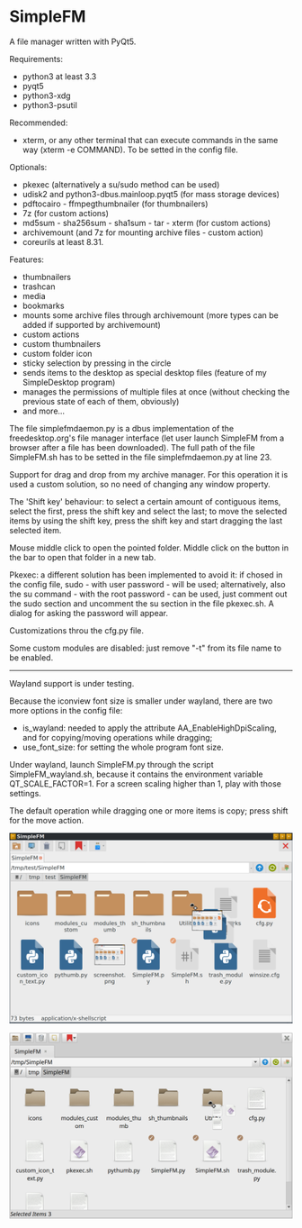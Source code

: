 # SimpleFM

A file manager written with PyQt5.

Requirements:
- python3 at least 3.3
- pyqt5
- python3-xdg
- python3-psutil

Recommended:
- xterm, or any other terminal that can execute commands in the same way (xterm -e COMMAND). To be setted in the config file.

Optionals:
- pkexec (alternatively a su/sudo method can be used)
- udisk2 and python3-dbus.mainloop.pyqt5 (for mass storage devices)
- pdftocairo - ffmpegthumbnailer (for thumbnailers)
- 7z (for custom actions)
- md5sum - sha256sum - sha1sum - tar - xterm (for custom actions)
- archivemount (and 7z for mounting archive files - custom action)
- coreurils at least 8.31.

Features:
- thumbnailers
- trashcan
- media
- bookmarks
- mounts some archive files through archivemount (more types can be added if supported by archivemount) 
- custom actions
- custom thumbnailers
- custom folder icon
- sticky selection by pressing in the circle
- sends items to the desktop as special desktop files (feature of my SimpleDesktop program)
- manages the permissions of multiple files at once (without checking the previous state of each of them, obviously)
- and more...

The file simplefmdaemon.py is a dbus implementation of the freedesktop.org's file manager interface (let user launch SimpleFM from a browser after a file has been downloaded). The full path of the file SimpleFM.sh has to be setted in the file simplefmdaemon.py at line 23.

Support for drag and drop from my archive manager. For this operation it is used a custom solution, so no need of changing any window property.

The 'Shift key' behaviour: to select a certain amount of contiguous items, select the first, press the shift key and select the last; to move the selected items by using the shift key, press the shift key and start dragging the last selected item.

Mouse middle click to open the pointed folder. Middle click on the button in the bar to open that folder in a new tab.

Pkexec: a different solution has been implemented to avoid it: if chosed in the config file, sudo - with user password - will be used; alternatively, also the su command - with the root password - can be used, just comment out the sudo section and uncomment the su section in the file pkexec.sh. A dialog for asking the password will appear.

Customizations throu the cfg.py file.

Some custom modules are disabled: just remove "-t" from its file name to be enabled.

---------------

Wayland support is under testing.

Because the iconview font size is smaller under wayland, there are two more options in the config file:
- is_wayland: needed to apply the attribute AA_EnableHighDpiScaling, and for copying/moving operations while dragging;
- use_font_size: for setting the whole program font size.

Under wayland, launch SimpleFM.py through the script SimpleFM_wayland.sh, because it contains the environment variable QT_SCALE_FACTOR=1. For a screen scaling higher than 1, play with those settings.

The default operation while dragging one or more items is copy; press shift for the move action.


![My image](https://github.com/frank038/SimpleFM/blob/main/screenshot1.png)

![My image](https://github.com/frank038/SimpleFM/blob/main/screenshot2.png)
